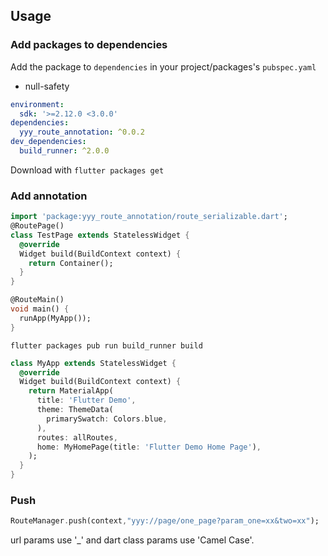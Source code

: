 ## Usage

### Add packages to dependencies

Add the package to `dependencies` in your project/packages's `pubspec.yaml`

*  null-safety

``` yaml
environment:
  sdk: '>=2.12.0 <3.0.0'
dependencies:
  yyy_route_annotation: ^0.0.2
dev_dependencies:
  build_runner: ^2.0.0
``` 

Download with `flutter packages get`

### Add annotation

```dart
import 'package:yyy_route_annotation/route_serializable.dart';
@RoutePage()
class TestPage extends StatelessWidget {
  @override
  Widget build(BuildContext context) {
    return Container();
  }
}

@RouteMain()
void main() {
  runApp(MyApp());
}

```

```
flutter packages pub run build_runner build
```

```dart
class MyApp extends StatelessWidget {
  @override
  Widget build(BuildContext context) {
    return MaterialApp(
      title: 'Flutter Demo',
      theme: ThemeData(
        primarySwatch: Colors.blue,
      ),
      routes: allRoutes,
      home: MyHomePage(title: 'Flutter Demo Home Page'),
    );
  }
}
```
### Push
```dart
RouteManager.push(context,"yyy://page/one_page?param_one=xx&two=xx");
```
url params use '_' and dart class params use 'Camel Case'.
